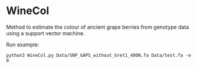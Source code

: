 # WineCol
Method to estimate the colour of ancient grape berries from genotype data using a support vector machine.


Run example:

```
python3 WineCol.py Data/SNP_GAPS_without_Gret1_400N.fa Data/test.fa -e 0
``` 
